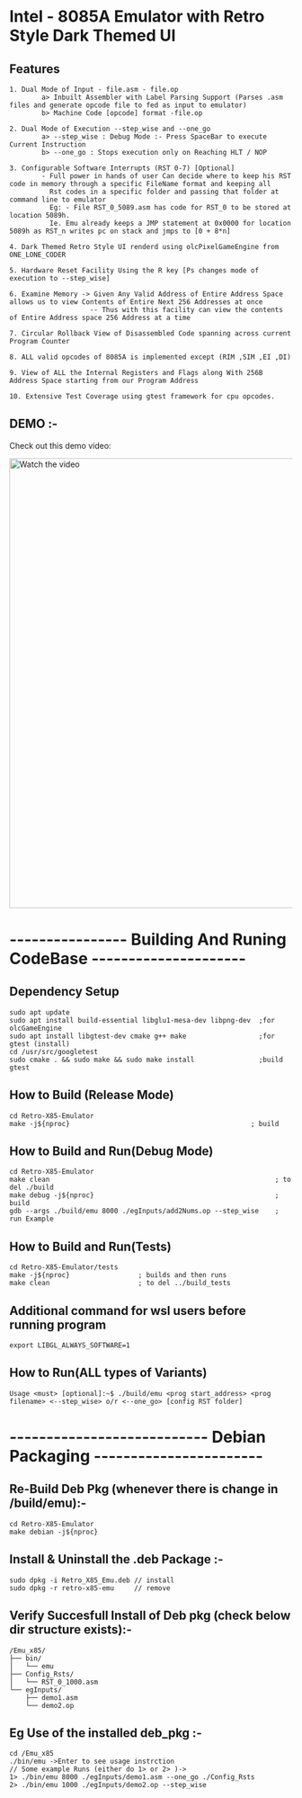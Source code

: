 # Intel - 8085A Emulator with Retro Style Dark Themed UI

## Features 
    1. Dual Mode of Input - file.asm - file.op
            a> Inbuilt Assembler with Label Parsing Support (Parses .asm files and generate opcode file to fed as input to emulator)
            b> Machine Code [opcode] format -file.op
    
    2. Dual Mode of Execution --step_wise and --one_go
            a> --step_wise : Debug Mode :- Press SpaceBar to execute Current Instruction
            b> --one_go : Stops execution only on Reaching HLT / NOP
    
    3. Configurable Software Interrupts (RST 0-7) [Optional]
            - Full power in hands of user Can decide where to keep his RST code in memory through a specific FileName format and keeping all 
              Rst codes in a specific folder and passing that folder at command line to emulator
              Eg: - File RST_0_5089.asm has code for RST_0 to be stored at location 5089h.
              Ie. Emu already keeps a JMP statement at 0x0000 for location 5089h as RST_n writes pc on stack and jmps to [0 + 8*n]
    
    4. Dark Themed Retro Style UI renderd using olcPixelGameEngine from ONE_LONE_CODER
    
    5. Hardware Reset Facility Using the R key [Ps changes mode of execution to --step_wise]
            
    6. Examine Memory -> Given Any Valid Address of Entire Address Space allows us to view Contents of Entire Next 256 Addresses at once
                        -- Thus with this facility can view the contents of Entire Address space 256 Address at a time
    
    7. Circular Rollback View of Disassembled Code spanning across current Program Counter

    8. ALL valid opcodes of 8085A is implemented except (RIM ,SIM ,EI ,DI)

    9. View of ALL the Internal Registers and Flags along With 256B Address Space starting from our Program Address

    10. Extensive Test Coverage using gtest framework for cpu opcodes.


## DEMO :-

Check out this demo video:

<a href="https://youtu.be/NqIcutpst98">
  <img src="https://img.youtube.com/vi/NqIcutpst98/maxresdefault.jpg" alt="Watch the video" width="800">
</a>


# ---------------- Building And Runing CodeBase ---------------------
## Dependency Setup
    sudo apt update
    sudo apt install build-essential libglu1-mesa-dev libpng-dev  ;for olcGameEngine
    sudo apt install libgtest-dev cmake g++ make                  ;for gtest (install)
    cd /usr/src/googletest
    sudo cmake . && sudo make && sudo make install                ;build gtest

## How to Build (Release Mode)
    cd Retro-X85-Emulator
    make -j${nproc}                                             ; build

## How to Build and Run(Debug Mode)
    cd Retro-X85-Emulator
    make clean                                                        ; to del ./build
    make debug -j${nproc}                                             ; build
    gdb --args ./build/emu 8000 ./egInputs/add2Nums.op --step_wise    ; run Example

## How to Build and Run(Tests)
    cd Retro-X85-Emulator/tests
    make -j${nproc}                 ; builds and then runs
    make clean                      ; to del ../build_tests

## Additional command for wsl users before running program
    export LIBGL_ALWAYS_SOFTWARE=1

## How to Run(ALL types of Variants)
    Usage <must> [optional]:~$ ./build/emu <prog start_address> <prog filename> <--step_wise> o/r <--one_go> [config RST folder]


# --------------------------- Debian Packaging -----------------------

##  Re-Build Deb Pkg (whenever there is change in /build/emu):-
    cd Retro-X85-Emulator
    make debian -j${nproc}

## Install & Uninstall the .deb Package :-
    sudo dpkg -i Retro_X85_Emu.deb // install
    sudo dpkg -r retro-x85-emu     // remove

## Verify Succesfull Install of Deb pkg (check below dir structure exists):-
    /Emu_x85/
    ├── bin/
    │   └── emu
    ├── Config_Rsts/
    │   └── RST_0_1000.asm
    └── egInputs/
        ├── demo1.asm
        └── demo2.op

## Eg Use of the installed deb_pkg :-
    cd /Emu_x85
    ./bin/emu ->Enter to see usage instrction
    // Some example Runs (either do 1> or 2> )->
    1> ./bin/emu 8000 ./egInputs/demo1.asm --one_go ./Config_Rsts
    2> ./bin/emu 1000 ./egInputs/demo2.op --step_wise

